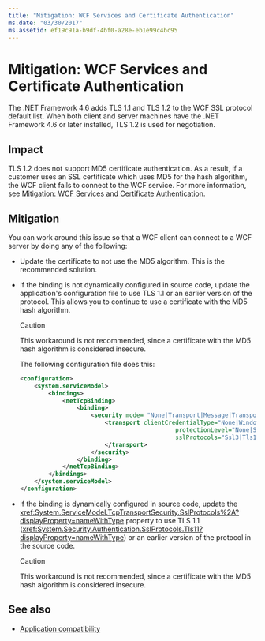 ```yaml
---
title: "Mitigation: WCF Services and Certificate Authentication"
ms.date: "03/30/2017"
ms.assetid: ef19c91a-b9df-4bf0-a28e-eb1e99c4bc95
---
```

# Mitigation: WCF Services and Certificate Authentication

The .NET Framework 4.6 adds TLS 1.1 and TLS 1.2 to the WCF SSL protocol default list. When both client and server machines have  the .NET Framework 4.6 or later installed, TLS 1.2 is used for negotiation.

## Impact

TLS 1.2 does not support MD5 certificate authentication. As a result, if a customer uses an SSL  certificate which uses MD5 for the hash algorithm, the WCF client fails to connect to the WCF service. For more information, see [Mitigation: WCF Services and Certificate Authentication](mitigation-wcf-services-and-certificate-authentication.md).

## Mitigation

You can work around this issue so that a WCF client can connect to a WCF server by doing any of the following:

- Update the certificate to not use the MD5 algorithm. This is the recommended solution.

- If the binding is not dynamically configured in source code, update the application's configuration file to use TLS 1.1 or an earlier version of the protocol. This allows you to continue to use a certificate with the MD5 hash algorithm.

  > [!CAUTION]
  > This workaround is not recommended, since a certificate with the MD5 hash algorithm is considered insecure.

  The following configuration file does this:

  ```xml
  <configuration>
      <system.serviceModel>
          <bindings>
              <netTcpBinding>
                  <binding>
                      <security mode= "None|Transport|Message|TransportWithMessageCredential" >
                          <transport clientCredentialType="None|Windows|Certificate"
                                              protectionLevel="None|Sign|EncryptAndSign"
                                              sslProtocols="Ssl3|Tls1|Tls11">
                          </transport>
                      </security>
                  </binding>
              </netTcpBinding>
          </bindings>
      </system.serviceModel>
  </configuration>
  ```

- If the binding is dynamically configured in source code, update the <xref:System.ServiceModel.TcpTransportSecurity.SslProtocols%2A?displayProperty=nameWithType> property to use TLS 1.1 (<xref:System.Security.Authentication.SslProtocols.Tls11?displayProperty=nameWithType>) or an  earlier version of the protocol in the source code.

  > [!CAUTION]
  > This workaround is not recommended, since a certificate with the MD5 hash algorithm is considered insecure.

## See also

- [Application compatibility](application-compatibility.md)
